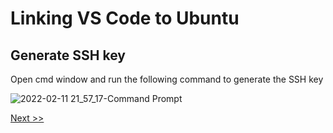 # Linking VS Code to Ubuntu
## Generate SSH key

Open cmd window and run the following command to generate the SSH key

![2022-02-11 21_57_17-Command Prompt](https://user-images.githubusercontent.com/55657279/153697331-c0ffb5ec-cbba-486a-b9f1-fcc5effdbe97.png)

[Next >>](1.md)
